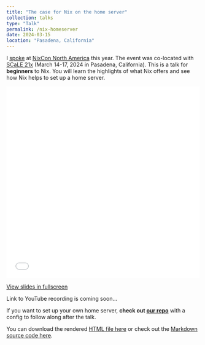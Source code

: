 ```yaml
---
title: "The case for Nix on the home server"
collection: talks
type: "Talk"
permalink: /nix-homeserver
date: 2024-03-15
location: "Pasadena, California"
---
```


I [spoke](https://2024-na.nixcon.org/talks/#the-case-for-nix-on-the-home-server) at [NixCon North America](https://2024-na.nixcon.org/) this year. The event was co-located with [SCaLE 21x](https://www.socallinuxexpo.org/scale/21x) (March 14-17, 2024 in Pasadena, California). This is a talk for **beginners** to Nix. You will learn the highlights of what Nix offers and see how Nix helps to set up a home server.

<iframe src="/files/nixcon/slides.html" width="100%" height="500px" style="border:none;"></iframe>

<a class="btn" href="/files/nixcon/slides.html">View slides in fullscreen</a>

Link to YouTube recording is coming soon...

If you want to set up your own home server, **check out [our repo](https://github.com/atar13/nixcon24-home-server/)** with a config to follow along after the talk.

You can download the rendered <a href="/files/nixcon/slides.html" download>HTML file here</a> or check out the [Markdown source code here](https://github.com/atar13/nixcon24-home-server/blob/main/slides.md). 
